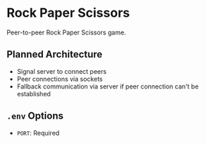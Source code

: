 # Rock Paper Scissors

Peer-to-peer Rock Paper Scissors game.

## Planned Architecture

- Signal server to connect peers
- Peer connections via sockets
- Fallback communication via server if peer connection can't be established

## `.env` Options

- `PORT`: Required
